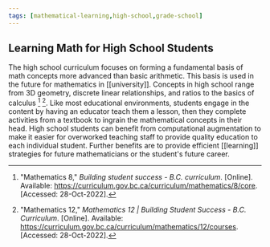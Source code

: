 ```yaml
---
tags: [mathematical-learning,high-school,grade-school]
---
```


## Learning Math for High School Students

The high school curriculum focuses on forming a fundamental basis of math concepts more advanced than basic arithmetic. This basis is used in the future for mathematics in [[university]]. Concepts in high school range from 3D geometry, discrete linear relationships, and ratios to the basics of calculus [^1] [^2]. Like most educational environments, students engage in the content by having an educator teach them a lesson, then they complete activities from a textbook to ingrain the mathematical concepts in their head. High school students can benefit from computational augmentation to make it easier for overworked teaching staff to provide quality education to each individual student. Further benefits are to provide efficient [[learning]] strategies for future mathematicians or the student's future career.

[^1]: "Mathematics 8," _Building student success - B.C. curriculum_. \[Online\]. Available: https://curriculum.gov.bc.ca/curriculum/mathematics/8/core. \[Accessed: 28-Oct-2022\].
[^2]: "Mathematics 12," _Mathematics 12 | Building Student Success - B.C. Curriculum_. \[Online\]. Available: https://curriculum.gov.bc.ca/curriculum/mathematics/12/courses. \[Accessed: 28-Oct-2022\].